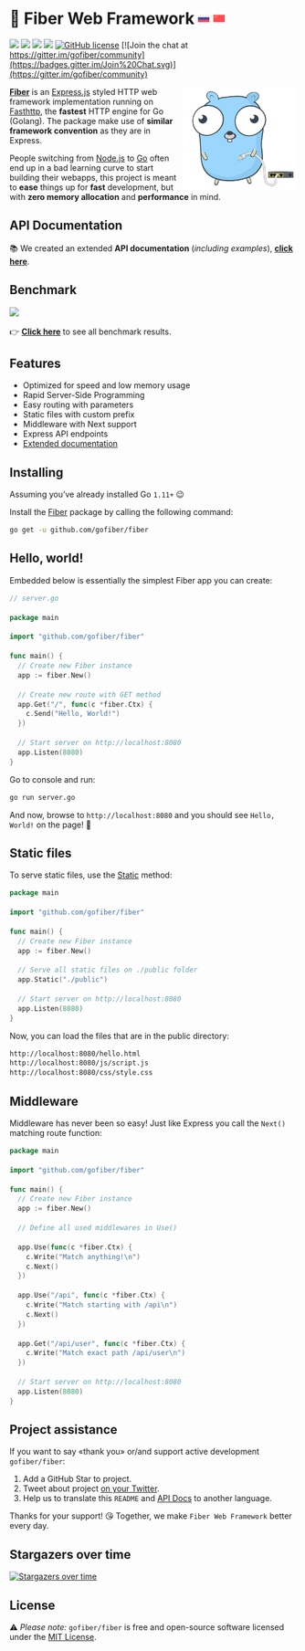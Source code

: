 # 🔌 Fiber Web Framework <a href="README_RU.md"><img width="20px" src="docs/static/flags/ru.svg" alt="ru"/></a> <a href="README_CH.md"><img width="20px" src="docs/static/flags/ch.svg" alt="ch"/></a>

[![](https://img.shields.io/github/release/gofiber/fiber)](https://github.com/gofiber/fiber/releases) ![](https://img.shields.io/github/languages/top/gofiber/fiber) [![](https://godoc.org/github.com/gofiber/fiber?status.svg)](https://godoc.org/github.com/gofiber/fiber) ![](https://goreportcard.com/badge/github.com/gofiber/fiber) [![GitHub license](https://img.shields.io/github/license/gofiber/fiber.svg)](https://github.com/gofiber/fiber/blob/master/LICENSE) [![Join the chat at https://gitter.im/gofiber/community](https://badges.gitter.im/Join%20Chat.svg)](https://gitter.im/gofiber/community)

<img align="right" height="180px" src="docs/static/logo_320px_trans.png" alt="Fiber logo" />

**[Fiber](https://github.com/gofiber/fiber)** is an [Express.js](https://expressjs.com/en/4x/api.html) styled HTTP web framework implementation running on [Fasthttp](https://github.com/valyala/fasthttp), the **fastest** HTTP engine for Go (Golang). The package make use of **similar framework convention** as they are in Express.

People switching from [Node.js](https://nodejs.org/en/about/) to [Go](https://golang.org/doc/) often end up in a bad learning curve to start building their webapps, this project is meant to **ease** things up for **fast** development, but with **zero memory allocation** and **performance** in mind.

## API Documentation

📚 We created an extended **API documentation** (_including examples_), **[click here](https://gofiber.github.io/fiber/)**.

## Benchmark

[![](https://gofiber.github.io/fiber/static/benchmarks/benchmark.png)](https://gofiber.github.io/fiber/#/benchmarks)

👉 **[Click here](https://gofiber.github.io/fiber/#/benchmarks)** to see all benchmark results.

## Features

- Optimized for speed and low memory usage
- Rapid Server-Side Programming
- Easy routing with parameters
- Static files with custom prefix
- Middleware with Next support
- Express API endpoints
- [Extended documentation](https://gofiber.github.io/fiber/)

## Installing

Assuming you’ve already installed Go `1.11+` 😉

Install the [Fiber](https://github.com/gofiber/fiber) package by calling the following command:

```bash
go get -u github.com/gofiber/fiber
```

## Hello, world!

Embedded below is essentially the simplest Fiber app you can create:

```go
// server.go

package main

import "github.com/gofiber/fiber"

func main() {
  // Create new Fiber instance
  app := fiber.New()

  // Create new route with GET method
  app.Get("/", func(c *fiber.Ctx) {
    c.Send("Hello, World!")
  })

  // Start server on http://localhost:8080
  app.Listen(8080)
}
```

Go to console and run:

```bash
go run server.go
```

And now, browse to `http://localhost:8080` and you should see `Hello, World!` on the page! 🎉

## Static files

To serve static files, use the [Static](https://gofiber.github.io/fiber/#/?id=static-files) method:

```go
package main

import "github.com/gofiber/fiber"

func main() {
  // Create new Fiber instance
  app := fiber.New()

  // Serve all static files on ./public folder
  app.Static("./public")

  // Start server on http://localhost:8080
  app.Listen(8080)
}
```

Now, you can load the files that are in the public directory:

```bash
http://localhost:8080/hello.html
http://localhost:8080/js/script.js
http://localhost:8080/css/style.css
```

## Middleware

Middleware has never been so easy! Just like Express you call the `Next()` matching route function:

```go
package main

import "github.com/gofiber/fiber"

func main() {
  // Create new Fiber instance
  app := fiber.New()

  // Define all used middlewares in Use()

  app.Use(func(c *fiber.Ctx) {
    c.Write("Match anything!\n")
    c.Next()
  })

  app.Use("/api", func(c *fiber.Ctx) {
    c.Write("Match starting with /api\n")
    c.Next()
  })

  app.Get("/api/user", func(c *fiber.Ctx) {
    c.Write("Match exact path /api/user\n")
  })

  // Start server on http://localhost:8080
  app.Listen(8080)
}
```

## Project assistance

If you want to say «thank you» or/and support active development `gofiber/fiber`:

1. Add a GitHub Star to project.
2. Tweet about project [on your Twitter](https://twitter.com/intent/tweet?text=%F0%9F%94%8C%20Fiber%20is%20an%20Express.js%20inspired%20Go%20web%20framework%20build%20on%20%F0%9F%9A%80%20Fasthttp%20https%3A%2F%2Fgithub.com%2Fgofiber%2Ffiber).
3. Help us to translate this `README` and [API Docs](https://gofiber.github.io/fiber/) to another language.

Thanks for your support! 😘 Together, we make `Fiber Web Framework` better every day.

## Stargazers over time

[![Stargazers over time](https://starchart.cc/gofiber/fiber.svg)](https://starchart.cc/gofiber/fiber)

## License

⚠️ _Please note:_ `gofiber/fiber` is free and open-source software licensed under the [MIT License](https://github.com/gofiber/fiber/edit/master/LICENSE).
